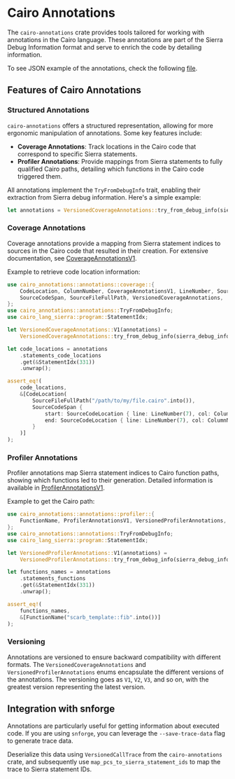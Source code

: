 # Cairo Annotations

The `cairo-annotations` crate provides tools tailored for working with annotations in the Cairo language. These
annotations are part of the Sierra Debug Information format and serve to enrich the code by detailing information.

To see JSON example of the annotations, check the following [file](./examples/annotation.json).

## Features of Cairo Annotations

### Structured Annotations

`cairo-annotations` offers a structured representation, allowing for more ergonomic manipulation of annotations. Some
key features include:

- **Coverage Annotations**: Track locations in the Cairo code that correspond to specific Sierra statements.
- **Profiler Annotations**: Provide mappings from Sierra statements to fully qualified Cairo paths, detailing which
  functions in the Cairo code triggered them.

All annotations implement the `TryFromDebugInfo` trait, enabling their extraction from Sierra debug information. Here's
a simple example:

```rust
let annotations = VersionedCoverageAnnotations::try_from_debug_info(sierra_debug_info).unwrap();
```


### Coverage Annotations

Coverage annotations provide a mapping from Sierra statement indices to sources in the Cairo code that resulted in their
creation. For extensive documentation,
see [CoverageAnnotationsV1](./crates/cairo-annotations/src/annotations/coverage.rs).

Example to retrieve code location information:

```rust
use cairo_annotations::annotations::coverage::{
    CodeLocation, ColumnNumber, CoverageAnnotationsV1, LineNumber, SourceCodeLocation,
    SourceCodeSpan, SourceFileFullPath, VersionedCoverageAnnotations,
};
use cairo_annotations::annotations::TryFromDebugInfo;
use cairo_lang_sierra::program::StatementIdx;

let VersionedCoverageAnnotations::V1(annotations) =
    VersionedCoverageAnnotations::try_from_debug_info(sierra_debug_info).unwrap();

let code_locations = annotations
    .statements_code_locations
    .get(&StatementIdx(331))
    .unwrap();

assert_eq!(
    code_locations,
    &[CodeLocation(
        SourceFileFullPath("/path/to/my/file.cairo".into()),
        SourceCodeSpan {
            start: SourceCodeLocation { line: LineNumber(7), col: ColumnNumber(4) },
            end: SourceCodeLocation { line: LineNumber(7), col: ColumnNumber(4) },
        }
    )]
);
```

### Profiler Annotations

Profiler annotations map Sierra statement indices to Cairo function paths, showing which functions led to their
generation. Detailed information is available
in [ProfilerAnnotationsV1](./crates/cairo-annotations/src/annotations/profiler.rs).

Example to get the Cairo path:

```rust
use cairo_annotations::annotations::profiler::{
    FunctionName, ProfilerAnnotationsV1, VersionedProfilerAnnotations,
};
use cairo_annotations::annotations::TryFromDebugInfo;
use cairo_lang_sierra::program::StatementIdx;

let VersionedProfilerAnnotations::V1(annotations) =
    VersionedProfilerAnnotations::try_from_debug_info(sierra_debug_info).unwrap();

let functions_names = annotations
    .statements_functions
    .get(&StatementIdx(331))
    .unwrap();

assert_eq!(
    functions_names,
    &[FunctionName("scarb_template::fib".into())]
);
```

### Versioning

Annotations are versioned to ensure backward compatibility with different formats. The `VersionedCoverageAnnotations`
and `VersionedProfilerAnnotations` enums encapsulate the different versions of the annotations. The versioning goes
as `V1`, `V2`, `V3`, and so on, with the greatest version representing the latest version.

## Integration with snforge

Annotations are particularly useful for getting information about executed code. If you are using `snforge`, you can
leverage the `--save-trace-data` flag to generate trace data.

Deserialize this data using `VersionedCallTrace` from the `cairo-annotations` crate, and subsequently
use `map_pcs_to_sierra_statement_ids` to map the trace to Sierra statement IDs.
